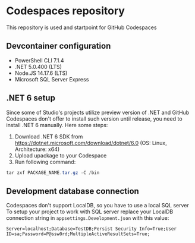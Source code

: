 # Codespaces repository
This repository is used and startpoint for GitHub Codespaces

## Devcontainer configuration
- PowerShell CLI 7.1.4
- .NET 5.0.400 (LTS)
- Node.JS 14.17.6 (LTS)
- Microsoft SQL Server Express

## .NET 6 setup
Since some of Studio's projects utilize preview version of .NET and GitHub Codespaces don't offer to install such version until release, you need to install .NET 6 manually. Here some steps:
1. Download .NET 6 SDK from https://dotnet.microsoft.com/download/dotnet/6.0 (OS: Linux, Architecture: x64)
2. Upload upackage to your Codespace
3. Run following command:
```powershell
tar zxf PACKAGE_NAME.tar.gz -C /bin
```

## Development database connection
Codespaces don't support LocalDB, so you have to use a local SQL server
To setup your project to work with SQL server replace your LocalDB connection string in `appsettings.Development.json` with this value:
```
Server=localhost;Database=TestDB;Persist Security Info=True;User ID=sa;Password=P@ssw0rd;MultipleActiveResultSets=True;
```